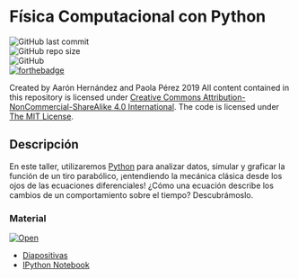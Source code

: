 
# Física Computacional con Python
![GitHub last commit](https://img.shields.io/github/last-commit/ajcyucatan/fisica-python?style=for-the-badge) <br>
![GitHub repo size](https://img.shields.io/github/repo-size/ajcyucatan/fisica-python?style=for-the-badge) <br>
![GitHub](https://img.shields.io/github/license/ajcyucatan/fisica-python?style=for-the-badge) <br>
[![forthebadge](https://forthebadge.com/images/badges/cc-nc-sa.svg)](https://creativecommons.org/licenses/by-nc-sa/4.0/)

Created by Aarón Hernández and Paola Pérez 2019 All content contained in this repository is licensed under [Creative Commons Attribution-NonCommercial-ShareAlike 4.0 International](https://creativecommons.org/licenses/by-nc-sa/4.0/ "CC BY-NC-SA 4.0"). The code is licensed under [The MIT License](https://mit-license.org "MIT License").

## Descripción
En este taller, utilizaremos [Python](https://www.python.org/) para analizar datos, simular y graficar la función de un tiro parabólico, ¡entendiendo la mecánica clásica desde los ojos de las ecuaciones diferenciales! ¿Cómo una ecuación describe los cambios de un comportamiento sobre el tiempo? Descubrámoslo.

### Material
[![Open](https://img.shields.io/badge/Open-Colab-orange?style=for-the-badge&logo=appveyor)](https://colab.research.google.com/drive/1mIZcrkFuT71XTK0ehaaH01ceYEnAWXbw)

* [Diapositivas](https://github.com/ajcyucatan/fisica-python/blob/master/slides.pdf)
* [IPython Notebook](https://github.com/ajcyucatan/fisica-python/blob/master/fisica-computacional.ipynb)
